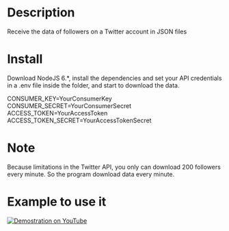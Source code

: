 # Description

Receive the data of followers on a Twitter account in JSON files

# Install

Download NodeJS 6.*, install the dependencies and set your API credentials in a .env file inside the folder, and start to download the data.

CONSUMER_KEY=YourConsumerKey  
CONSUMER_SECRET=YourConsumerSecret  
ACCESS_TOKEN=YourAccessToken  
ACCESS_TOKEN_SECRET=YourAccessTokenSecret  

# Note

Because limitations in the Twitter API, you only can download 200 followers every minute. So the program download data every minute.

# Example to use it

[![Demostration on YouTube](http://img.youtube.com/vi/YOUTUBE_VIDEO_ID_HERE/0.jpg)](https://youtu.be/gjOEOhYKB-M)





